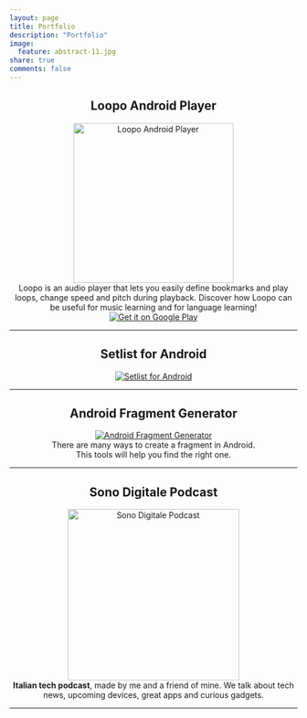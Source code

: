 ```yaml
---
layout: page
title: Portfolio
description: "Portfolio"
image:
  feature: abstract-11.jpg
share: true
comments: false
---
```


<div class="portfolio">


  <div class="row" align="center">
    <h2>Loopo Android Player</h2>
    <div>
      <a href="{{site.url}}/portfolio/loopo-android-player/index.html" class="portfolio-link">
         <img src="{{site.url}}/images/loopo.png" width="280px" height="280px" class="img-responsive img-portfolio" alt="Loopo Android Player">
      </a>
      <div>
Loopo is an audio player that lets you easily define bookmarks and play loops, change speed and pitch during playback. Discover how Loopo can be useful for music learning and for language learning!
      </div>
      <div class="play-store-button">
        <a href="https://play.google.com/store/apps/details?id=com.andreamaglie.android.abplayer">
          <img alt="Get it on Google Play" src="https://developer.android.com/images/brand/en_generic_rgb_wo_60.png">
        </a>
      </div>
    </div>
  </div>

  <hr>

  <div class="row" align="center">
    <h2>Setlist for Android</h2>
    <div>
      <a href="https://play.google.com/store/apps/details?id=it.andreamaglie.android.setlistManager&hl=it" class="portfolio-link">
         <img src="https://lh6.ggpht.com/FpLqL42lQg1aJyQp2Kpd_UY8A0leJchB6eDM3cmh1w7NqkDi6egAb_QZQYrN4ypgjoQ=w300-rw" class="img-responsive img-portfolio" alt="Setlist for Android">
      </a>
    </div>
  </div>

  <hr>

  <div class="row" align="center">
    <h2>Android Fragment Generator</h2>
    <div>
      <a href="http://www.andreamaglie.com/android-fragment-generator/index.html" class="portfolio-link">
         <img src="{{site.url}}/images/frag_gen_preview.jpg" alt="Android Fragment Generator">
      </a>
    </div>
    <div>
      There are many ways to create a fragment in Android.<br/>This tools will help you find the right one.
    </div>
  </div>

  <hr>

  <div class="row" align="center">
    <h2>Sono Digitale Podcast</h2>
    <div>
      <a href="http://sonodigitale.altervista.org/" class="portfolio-link">
         <img src="https://lh6.googleusercontent.com/-Pm2wQ5uxzwM/UVK-_8Hd1BI/AAAAAAAAABw/m7CZsDde2x8/s674-no/logo.png" alt="Sono Digitale Podcast" width="300px" height="300px">
      </a>
    </div>
    <div>
     <strong>Italian tech podcast</strong>, made by me and a friend of mine. We talk about tech news, upcoming devices, great apps and curious gadgets.
    </div>
  </div>

  <hr>
  

</div>
